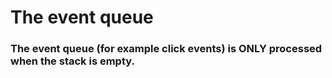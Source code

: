 # The event queue

### The event queue (for example click events) is **ONLY** processed when the stack is empty.
